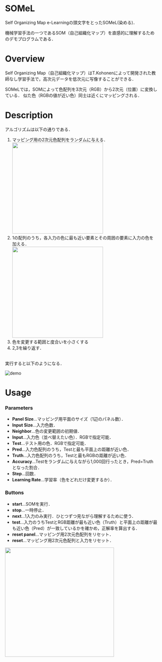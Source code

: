 # SOMeL
Self Organizing Map e-Learningの頭文字をとったSOMeL(染める)．

機械学習手法の一つであるSOM（自己組織化マップ）を直感的に理解するためのデモプログラムである．


# Overview
Self Organizing Map（自己組織化マップ）はT.Kohonenによって開発された教師なし学習手法で，高次元データを低次元に写像することができる．

SOMeLでは，SOMによって色配列を3次元（RGB）から2次元（位置）に変換している．
似た色（RGBの値が近い色）同士は近くにマッピングされる．


# Description
アルゴリズムは以下の通りである．
1. マッピング用の2次元色配列をランダムに与える．<br><img src="https://user-images.githubusercontent.com/64676197/107116802-2261b800-68b9-11eb-872c-4544068f150f.png" width="300px">
2. 1の配列のうち，各入力の色に最も近い要素とその周囲の要素に入力の色を加える．<br><img src="https://user-images.githubusercontent.com/64676197/107116809-2d1c4d00-68b9-11eb-8802-07ac7720f1ae.png" width="300px">
3. 色を変更する範囲と度合いを小さくする
4. 2,3を繰り返す．
<br>
実行すると以下のようになる．

![demo](https://user-images.githubusercontent.com/64676197/107117100-25f63e80-68bb-11eb-9f8a-544c436d0945.gif)


# Usage
### Parameters
 - **Panel Size**...マッピング用平面のサイズ（1辺のパネル数）．
 - **Input Size**...入力色数．
 - **Neighbor**...色の変更範囲の初期値．
 - **Input**...入力色（並べ替えたい色）．RGBで指定可能．
 - **Test**...テスト用の色．RGBで指定可能．
  - **Pred**...入力色配列のうち，Testと最も平面上の距離が近い色．
  - **Truth**...入力色配列のうち，Testと最もRGBの距離が近い色．
 - **Accuracy**...Testをランダムに与えながら1,000回行ったとき，Pred=Truthとなった割合．
 - **Step**...回数．
 - **Learning Rate**...学習率（色をどれだけ変更するか）．
 
### Buttons
 - **start**...SOMを実行．
 - **stop**...一時停止．
 - **next**...1入力のみ実行．ひとつずつ見ながら理解するために使う．
 - **test**...入力のうちTestとRGB距離が最も近い色（Truth）と平面上の距離が最も近い色（Pred）が一致しているかを確かめ，正解率を算出する．
 - **reset panel**...マッピング用2次元色配列をリセット．
 - **reset**...マッピング用2次元色配列と入力をリセット．
<img src="https://user-images.githubusercontent.com/64676197/107134181-14e91400-6933-11eb-80e8-c84465c8efd5.png" width="360px">
